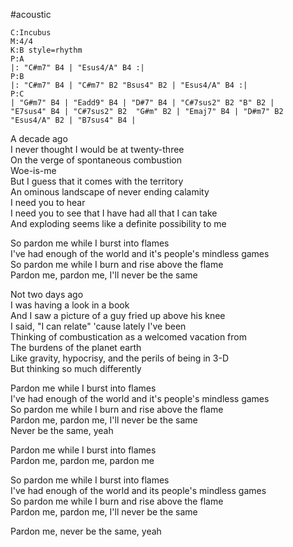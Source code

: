 #acoustic 
```music-abc
C:Incubus
M:4/4
K:B style=rhythm
P:A
|: "C#m7" B4 | "Esus4/A" B4 :|
P:B
|: "C#m7" B4 | "C#m7" B2 "Bsus4" B2 | "Esus4/A" B4 :|
P:C
| "G#m7" B4 | "Eadd9" B4 | "D#7" B4 | "C#7sus2" B2 "B" B2 | 
"E7sus4" B4 | "C#7sus2" B2  "G#m" B2 | "Emaj7" B4 | "D#m7" B2 "Esus4/A" B2 | "B7sus4" B4 |
```

A decade ago  
I never thought I would be at twenty-three  
On the verge of spontaneous combustion  
Woe-is-me  
But I guess that it comes with the territory  
An ominous landscape of never ending calamity  
I need you to hear  
I need you to see that I have had all that I can take  
And exploding seems like a definite possibility to me

So pardon me while I burst into flames  
I've had enough of the world and it's people's mindless games  
So pardon me while I burn and rise above the flame  
Pardon me, pardon me, I'll never be the same

Not two days ago  
I was having a look in a book  
And I saw a picture of a guy fried up above his knee  
I said, "I can relate" 'cause lately I've been  
Thinking of combustication as a welcomed vacation from  
The burdens of the planet earth  
Like gravity, hypocrisy, and the perils of being in 3-D  
But thinking so much differently

Pardon me while I burst into flames  
I've had enough of the world and it's people's mindless games  
So pardon me while I burn and rise above the flame  
Pardon me, pardon me, I'll never be the same  
Never be the same, yeah

Pardon me while I burst into flames  
Pardon me, pardon me, pardon me

So pardon me while I burst into flames  
I've had enough of the world and its people's mindless games  
So pardon me while I burn and rise above the flame  
Pardon me, pardon me, I'll never be the same

Pardon me, never be the same, yeah